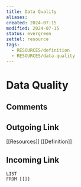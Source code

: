 ```yaml
---
title: Data Quality
aliases: 
created: 2024-07-15
modified: 2024-07-15
status: evergreen
zettel: resource
tags:
  - RESOURCES/definition
  - RESOURCES/data-quality
---
```

# Data Quality
## Comments

## Outgoing Link
[[Resources]]
[[Definition]]
## Incoming Link
```dataview
LIST
FROM [[]]
```